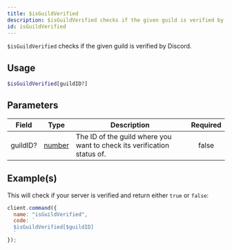 ```yaml
---
title: $isGuildVerified
description: $isGuildVerified checks if the given guild is verified by Discord.
id: isGuildVerified
---
```


`$isGuildVerified` checks if the given guild is verified by Discord.

## Usage

```php
$isGuildVerified[guildID?]
```

## Parameters

| Field    | Type                                                                                              | Description                                                             | Required |
| -------- | ------------------------------------------------------------------------------------------------- | ----------------------------------------------------------------------- | :------: |
| guildID? | [number](https://developer.mozilla.org/en-US/docs/Web/JavaScript/Reference/Global_Objects/Number) | The ID of the guild where you want to check its verification status of. |  false   |

## Example(s)

This will check if your server is verified and return either `true` or `false`:

```javascript
client.command({
  name: "isGuildVerified",
  code: `
  $isGuildVerified[$guildID]
  `
});
```
